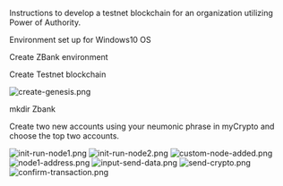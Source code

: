Instructions to develop a testnet blockchain for an organization utilizing Power of Authority.

Environment set up for Windows10 OS

Create ZBank environment

Create Testnet blockchain

![create-genesis.png](Images/CreateGenisis.png)

mkdir Zbank

Create two new accounts using your neumonic phrase in myCrypto and choose the top two accounts.

![init-run-node1.png](Images/InitRunNode1.png)
![init-run-node2.png](Images/InitRunNode2.png)
![custom-node-added.png](Images/AddCustomNode.png)
![node1-address.png](Images/N1AddressConfirm.png)
![input-send-data.png](Images/CompleteForm.png)
![send-crypto.png](Images/SendTransaction.png)
![confirm-transaction.png](Images/ConfirmTransaction.png)
